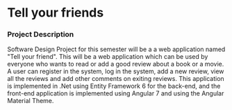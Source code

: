# Tell your friends
### Project Description

Software Design Project for this semester will be a a web application named "Tell your friend".
This will be a web application which can be used by everyone who wants to read or add a good review about a book or a movie.
A user can register in the system, log in the system, add a new review, view all the reviews and add other comments on exiting reviews. 
This application is implemented in .Net using Entity Framework 6 for the back-end, and the front-end application is implemented using Angular 7 and using the Angular Material Theme. 
